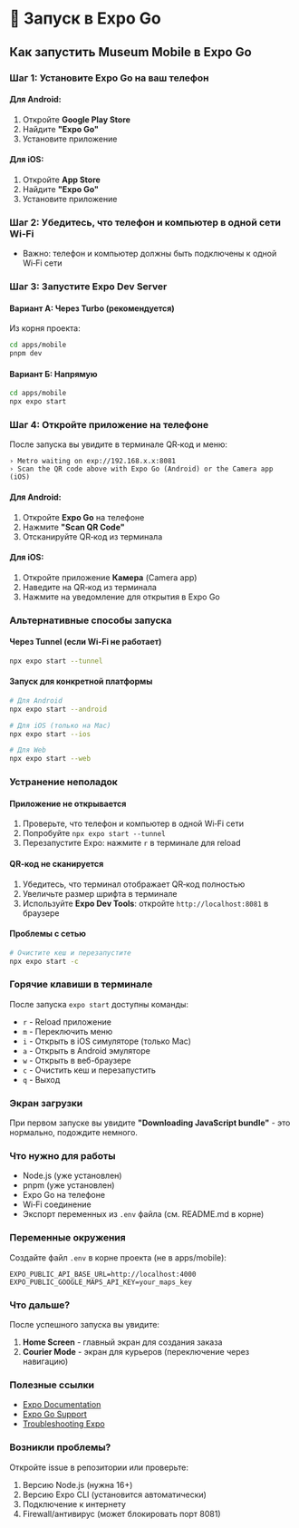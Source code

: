 # 📱 Запуск в Expo Go

## Как запустить Museum Mobile в Expo Go

### Шаг 1: Установите Expo Go на ваш телефон

#### Для Android:
1. Откройте **Google Play Store**
2. Найдите **"Expo Go"**
3. Установите приложение

#### Для iOS:
1. Откройте **App Store**
2. Найдите **"Expo Go"**
3. Установите приложение

### Шаг 2: Убедитесь, что телефон и компьютер в одной сети Wi‑Fi

- Важно: телефон и компьютер должны быть подключены к одной Wi‑Fi сети

### Шаг 3: Запустите Expo Dev Server

#### Вариант А: Через Turbo (рекомендуется)
Из корня проекта:
```bash
cd apps/mobile
pnpm dev
```

#### Вариант Б: Напрямую
```bash
cd apps/mobile
npx expo start
```

### Шаг 4: Откройте приложение на телефоне

После запуска вы увидите в терминале QR‑код и меню:

```
› Metro waiting on exp://192.168.x.x:8081
› Scan the QR code above with Expo Go (Android) or the Camera app (iOS)
```

#### Для Android:
1. Откройте **Expo Go** на телефоне
2. Нажмите **"Scan QR Code"**
3. Отсканируйте QR‑код из терминала

#### Для iOS:
1. Откройте приложение **Камера** (Camera app)
2. Наведите на QR‑код из терминала
3. Нажмите на уведомление для открытия в Expo Go

### Альтернативные способы запуска

#### Через Tunnel (если Wi‑Fi не работает)
```bash
npx expo start --tunnel
```

#### Запуск для конкретной платформы
```bash
# Для Android
npx expo start --android

# Для iOS (только на Mac)
npx expo start --ios

# Для Web
npx expo start --web
```

### Устранение неполадок

#### Приложение не открывается
1. Проверьте, что телефон и компьютер в одной Wi‑Fi сети
2. Попробуйте `npx expo start --tunnel`
3. Перезапустите Expo: нажмите `r` в терминале для reload

#### QR‑код не сканируется
1. Убедитесь, что терминал отображает QR‑код полностью
2. Увеличьте размер шрифта в терминале
3. Используйте **Expo Dev Tools**: откройте `http://localhost:8081` в браузере

#### Проблемы с сетью
```bash
# Очистите кеш и перезапустите
npx expo start -c
```

### Горячие клавиши в терминале

После запуска `expo start` доступны команды:
- `r` - Reload приложение
- `m` - Переключить меню
- `i` - Открыть в iOS симуляторе (только Mac)
- `a` - Открыть в Android эмуляторе
- `w` - Открыть в веб-браузере
- `c` - Очистить кеш и перезапустить
- `q` - Выход

### Экран загрузки

При первом запуске вы увидите **"Downloading JavaScript bundle"** - это нормально, подождите немного.

### Что нужно для работы

- Node.js (уже установлен)
- pnpm (уже установлен)
- Expo Go на телефоне
- Wi‑Fi соединение
- Экспорт переменных из `.env` файла (см. README.md в корне)

### Переменные окружения

Создайте файл `.env` в корне проекта (не в apps/mobile):

```env
EXPO_PUBLIC_API_BASE_URL=http://localhost:4000
EXPO_PUBLIC_GOOGLE_MAPS_API_KEY=your_maps_key
```

### Что дальше?

После успешного запуска вы увидите:
1. **Home Screen** - главный экран для создания заказа
2. **Courier Mode** - экран для курьеров (переключение через навигацию)

### Полезные ссылки

- [Expo Documentation](https://docs.expo.dev/)
- [Expo Go Support](https://expo.dev/support)
- [Troubleshooting Expo](https://docs.expo.dev/troubleshooting/clear-cache-windows/)

### Возникли проблемы?

Откройте issue в репозитории или проверьте:
1. Версию Node.js (нужна 16+)
2. Версию Expo CLI (установится автоматически)
3. Подключение к интернету
4. Firewall/антивирус (может блокировать порт 8081)
